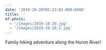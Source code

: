 ```yaml
---
date: '2019-10-20T05:23:02.000-0400'
title: ''
mf-photo:
  - '/images/2019-10-20.jpg'
  - '/images/2019-10-20_2.jpg'
---
```

Family hiking adventure along the Huron River!
